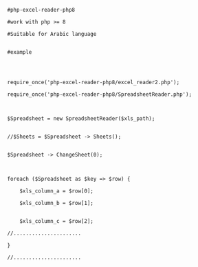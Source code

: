     #php-excel-reader-php8

    #work with php >= 8
    
    #Suitable for Arabic language


    #example
    
    


    require_once('php-excel-reader-php8/excel_reader2.php');

    require_once('php-excel-reader-php8/SpreadsheetReader.php');



    $Spreadsheet = new SpreadsheetReader($xls_path);


    //$Sheets = $Spreadsheet -> Sheets();


    $Spreadsheet -> ChangeSheet(0);



    foreach ($Spreadsheet as $key => $row) {

        $xls_column_a = $row[0];
        
        $xls_column_b = $row[1];
	
        
        $xls_column_c = $row[2];

	//......................

    }

    //......................

